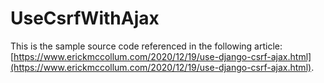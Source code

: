 # UseCsrfWithAjax
This is the sample source code referenced in the following article: [https://www.erickmccollum.com/2020/12/19/use-django-csrf-ajax.html](https://www.erickmccollum.com/2020/12/19/use-django-csrf-ajax.html).